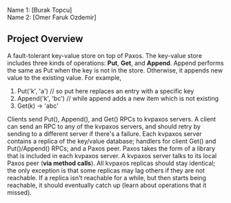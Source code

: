 Name 1: [Burak Topcu] \
Name 2: [Omer Faruk Ozdemir]

## Project Overview
A fault-tolerant key-value store on top of Paxos. 
The key-value store includes three kinds of operations: **Put**, **Get**, and **Append**.
Append performs the same as Put when the key is not in the store. Otherwise, it appends new value to the existing value. For example,

1. Put('k', 'a')  // so put here replaces an entry with a specific key 
2. Append('k', 'bc')   // while append adds a new item which is not existing
3. Get(k) -> 'abc'

Clients send Put(), Append(), and Get() RPCs to kvpaxos servers. A client can send an RPC to any of the kvpaxos servers, and should retry by sending to a different server if there's a failure. Each kvpaxos server contains a replica of the key/value database; handlers for client Get() and Put()/Append() RPCs; and a Paxos peer. Paxos takes the form of a library that is included in each kvpaxos server. A kvpaxos server talks to its local Paxos peer (**via method calls**). All kvpaxos replicas should stay identical; the only exception is that some replicas may lag others if they are not reachable. If a replica isn't reachable for a while, but then starts being reachable, it should eventually catch up (learn about operations that it missed).

